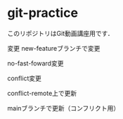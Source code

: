 # git-practice
このリポジトリはGit動画講座用です．

変更
new-featureブランチで変更

no-fast-foward変更


conflict変更



conflict-remote上で更新


mainブランチで更新（コンフリクト用）